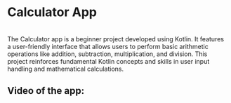# Calculator App
<br>The Calculator app is a beginner project developed using Kotlin. It features a user-friendly interface that allows users to perform basic arithmetic operations like addition, subtraction, multiplication, and division. This project reinforces fundamental Kotlin concepts and skills in user input handling and mathematical calculations.

## Video of the app:
